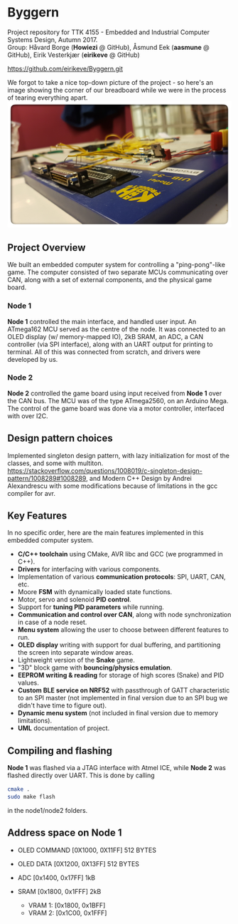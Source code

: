 # Byggern

Project repository for TTK 4155 - Embedded and Industrial Computer Systems Design, Autumn 2017.  
Group: Håvard Borge (__Howiezi__ @ GitHub), Åsmund Eek (__aasmune__ @ GitHub), Eirik Vesterkjær (__eirikeve__ @ GitHub)  

https://github.com/eirikeve/Byggern.git

We forgot to take a nice top-down picture of the project - so here's an image showing the corner of our breadboard while we were in the process of tearing everything apart.
![Breadboard](/images/byggern_img_readme.png)

## Project Overview

We built an embedded computer system for controlling a "ping-pong"-like game. The computer consisted of two separate MCUs communicating over CAN, along with a set of external components, and the physical game board.

### Node 1

__Node 1__ controlled the main interface, and handled user input. An ATmega162 MCU served as the centre of the node. It was connected to an OLED display (w/ memory-mapped IO), 2kB SRAM, an ADC, a CAN controller (via SPI interface), along with an UART output for printing to terminal. All of this was connected from scratch, and drivers were developed by us.

### Node 2
__Node 2__ controlled the game board using input received from __Node 1__ over the CAN bus. The MCU was of the type ATmega2560, on an Arduino Mega. The control of the game board was done via a motor controller, interfaced with over I2C.

## Design pattern choices
Implemented singleton design pattern, with lazy initialization for most of the classes, and some with multiton.
https://stackoverflow.com/questions/1008019/c-singleton-design-pattern/1008289#1008289, and Modern C++ Design by Andrei Alexandrescu with some modifications because of limitations in the gcc compiler for avr.


## Key Features

In no specific order, here are the main features implemented in this embedded computer system.

* __C/C++ toolchain__ using CMake, AVR libc and GCC (we programmed in C++).
* __Drivers__ for interfacing with various components.  
* Implementation of various __communication protocols__: SPI, UART, CAN, etc.
* Moore __FSM__ with dynamically loaded state functions.  
* Motor, servo and solenoid __PID control__.
* Support for __tuning PID parameters__ while running.
* __Communication and control over CAN__, along with node synchronization in case of a node reset.
* __Menu system__ allowing the user to choose between different features to run.  
* __OLED display__ writing with support for dual buffering, and partitioning the screen into separate window areas.  
* Lightweight version of the __Snake__ game.  
* "3D" block game with __bouncing/physics emulation__.  
* __EEPROM writing & reading__ for storage of high scores (Snake) and PID values.  
* __Custom BLE service on NRF52__ with passthrough of GATT characteristic to an SPI master (not implemented in final version due to an SPI bug we didn't have time to figure out).  
* __Dynamic menu system__ (not included in final version due to memory limitations). 
* __UML__ documentation of project.


## Compiling and flashing

__Node 1__ was flashed via a JTAG interface with Atmel ICE, while __Node 2__ was flashed directly over UART.
This is done by calling   
```Bash
cmake .
sudo make flash
```  
in the node1/node2 folders.


## Address space on Node 1
- OLED COMMAND
[0X1000, 0X11FF] 512 BYTES

- OLED DATA
[0X1200, 0X13FF] 512 BYTES

- ADC
[0x1400, 0x17FF] 1kB

- SRAM
[0x1800, 0x1FFF] 2kB
    - VRAM 1: [0x1800, 0x1BFF]
    - VRAM 2: [0x1C00, 0x1FFF]
    

